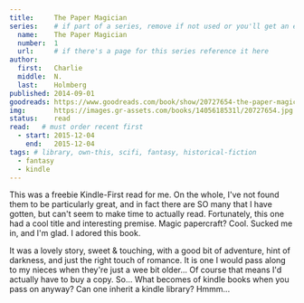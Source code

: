 ```yaml
---
title:     The Paper Magician
series:    # if part of a series, remove if not used or you'll get an error
  name:    The Paper Magician
  number:  1
  url:     # if there's a page for this series reference it here
author: 
  first:   Charlie 
  middle:  N. 
  last:    Holmberg
published: 2014-09-01 
goodreads: https://www.goodreads.com/book/show/20727654-the-paper-magician
img:       https://images.gr-assets.com/books/1405618531l/20727654.jpg
status:    read
read:   # must order recent first
  - start: 2015-12-04 
    end:   2015-12-04
tags: # library, own-this, scifi, fantasy, historical-fiction
  - fantasy
  - kindle
---
```


This was a freebie Kindle-First read for me. On the whole, I've not found them to be particularly great, and in fact there are SO many that I have gotten, but can't seem to make time to actually read. Fortunately, this one had a cool title and interesting premise. Magic papercraft? Cool. Sucked me in, and I'm glad. I adored this book. 

It was a lovely story, sweet & touching, with a good bit of adventure, hint of darkness, and just the right touch of romance. It is one I would pass along to my nieces when they're just a wee bit older... Of course that means I'd actually have to buy a copy. So... What becomes of kindle books when you pass on anyway? Can one inherit a kindle library? Hmmm...